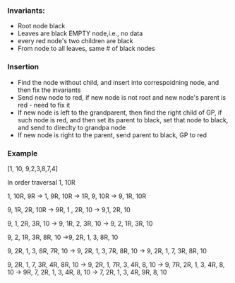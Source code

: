 ### Invariants:
* Root node black
* Leaves are black EMPTY node,i.e., no data
* every red node's two children are black
* From node to all leaves, same # of black nodes

### Insertion

* Find the node without child, and insert into correspoidning node, and then fix the invariants
* Send new node to red, if new node is not root and new node's parent is red - need to fix it
* If new node is left to the grandparent, then find the right child of GP, if such node is red, and then set its parent to black, set that node to black, and send to direclty to grandpa node
* If new node is right to the parent, send parent to black, GP to red

### Example 

[1, 10, 9,2,3,8,7,4]

In order traversal
1,  10R

1, 10R, 9R -> 1, 9R, 10R -> 1R, 9, 10R -> 9, 1R, 10R 

9, 1R, 2R, 10R -> 9R, 1 , 2R, 10 -> 9,1, 2R, 10

9, 1, 2R, 3R, 10 -> 9, 1R, 2, 3R, 10 -> 9, 2, 1R, 3R, 10

9, 2, 1R, 3R, 8R, 10 ->9, 2R, 1, 3, 8R, 10 

9, 2R, 1, 3, 8R, 7R, 10 -> 9, 2R, 1, 3, 7R, 8R, 10 -> 9, 2R, 1, 7, 3R, 8R, 10

9, 2R, 1, 7, 3R, 4R, 8R, 10 ->  9, 2R, 1, 7R, 3, 4R, 8, 10 -> 9, 7R, 2R, 1, 3, 4R, 8, 10 -> 9R, 7,  2R, 1, 3, 4R, 8, 10 -> 7, 2R, 1, 3, 4R, 9R, 8, 10




